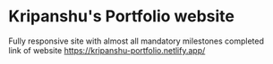 # Kripanshu's Portfolio website

Fully responsive site with almost all mandatory milestones completed
<br/>
link of website https://kripanshu-portfolio.netlify.app/